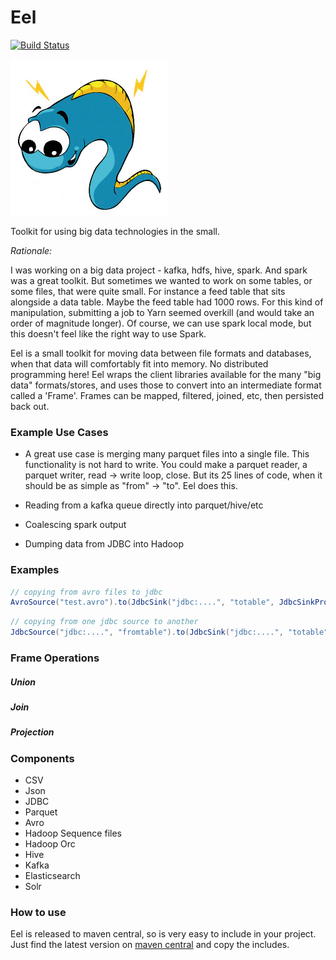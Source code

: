 # Eel

[![Build Status](https://travis-ci.org/51zero/eel.svg?branch=master)](https://travis-ci.org/51zero/eel)

![Logo](core/src/main/graphics/eel.png)

Toolkit for using big data technologies in the small.

*Rationale:*

I was working on a big data project - kafka, hdfs, hive, spark. And spark was a great toolkit. But sometimes we wanted to work on some tables, or some files, that were quite small. For instance a feed table that sits alongside a data table. Maybe the feed table had 1000 rows. For this kind of manipulation, submitting a job to Yarn seemed overkill (and would take an order of magnitude longer). Of course, we can use spark local mode, but this doesn't feel like the right way to use Spark.

Eel is a small toolkit for moving data between file formats and databases, when that data will comfortably fit into memory. No distributed programming here! Eel wraps the client libraries available for the many "big data" formats/stores, and uses those to convert into an intermediate format called a 'Frame'. Frames can be mapped, filtered, joined, etc, then persisted back out.

### Example Use Cases

* A great use case is merging many parquet files into a single file. This functionality is not hard to write. You could make a parquet reader, a parquet writer, read -> write loop, close. But its 25 lines of code, when it should be as simple as "from" -> "to". Eel does this.

* Reading from a kafka queue directly into parquet/hive/etc

* Coalescing spark output

* Dumping data from JDBC into Hadoop

### Examples

```scala
// copying from avro files to jdbc
AvroSource("test.avro").to(JdbcSink("jdbc:....", "totable", JdbcSinkProps(createTable = true)))
```

```scala
// copying from one jdbc source to another
JdbcSource("jdbc:....", "fromtable").to(JdbcSink("jdbc:....", "totable", JdbcSinkProps(createTable = true)))
```

### Frame Operations

##### Union

##### Join

##### Projection

### Components

* CSV
* Json
* JDBC
* Parquet
* Avro
* Hadoop Sequence files
* Hadoop Orc
* Hive
* Kafka
* Elasticsearch
* Solr

### How to use

Eel is released to maven central, so is very easy to include in your project. Just find the latest version on [maven central](http://search.maven.org/#search|ga|1|io.eels) and copy the includes.
